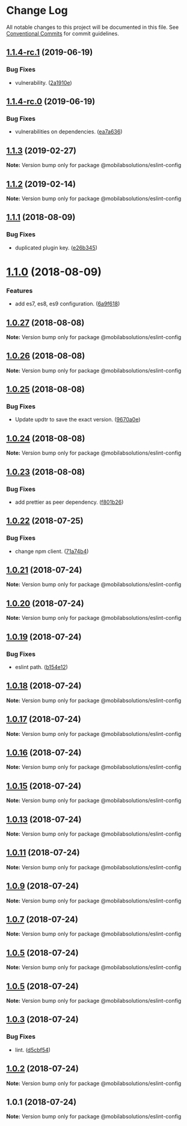 # Change Log

All notable changes to this project will be documented in this file.
See [Conventional Commits](https://conventionalcommits.org) for commit guidelines.

## [1.1.4-rc.1](https://github.com/mobilabsolutions/eslint-config/compare/@mobilabsolutions/eslint-config@1.1.4-rc.0...@mobilabsolutions/eslint-config@1.1.4-rc.1) (2019-06-19)


### Bug Fixes

* vulnerability. ([2a1910e](https://github.com/mobilabsolutions/eslint-config/commit/2a1910e))





## [1.1.4-rc.0](https://github.com/mobilabsolutions/eslint-config/compare/@mobilabsolutions/eslint-config@1.1.3...@mobilabsolutions/eslint-config@1.1.4-rc.0) (2019-06-19)


### Bug Fixes

* vulnerabilities on dependencies. ([ea7a636](https://github.com/mobilabsolutions/eslint-config/commit/ea7a636))





<a name="1.1.3"></a>
## [1.1.3](https://github.com/mobilabsolutions/eslint-config/compare/@mobilabsolutions/eslint-config@1.1.2...@mobilabsolutions/eslint-config@1.1.3) (2019-02-27)




**Note:** Version bump only for package @mobilabsolutions/eslint-config

<a name="1.1.2"></a>
## [1.1.2](https://github.com/mobilabsolutions/eslint-config/compare/@mobilabsolutions/eslint-config@1.1.1...@mobilabsolutions/eslint-config@1.1.2) (2019-02-14)




**Note:** Version bump only for package @mobilabsolutions/eslint-config

<a name="1.1.1"></a>
## [1.1.1](https://github.com/mobilabsolutions/eslint-config/compare/@mobilabsolutions/eslint-config@1.1.0...@mobilabsolutions/eslint-config@1.1.1) (2018-08-09)


### Bug Fixes

* duplicated plugin key. ([e26b345](https://github.com/mobilabsolutions/eslint-config/commit/e26b345))




<a name="1.1.0"></a>
# [1.1.0](https://github.com/mobilabsolutions/eslint-config/compare/@mobilabsolutions/eslint-config@1.0.27...@mobilabsolutions/eslint-config@1.1.0) (2018-08-09)


### Features

* add es7, es8, es9 configuration. ([6a9f618](https://github.com/mobilabsolutions/eslint-config/commit/6a9f618))




<a name="1.0.27"></a>
## [1.0.27](https://github.com/mobilabsolutions/eslint-config/compare/@mobilabsolutions/eslint-config@1.0.26...@mobilabsolutions/eslint-config@1.0.27) (2018-08-08)




**Note:** Version bump only for package @mobilabsolutions/eslint-config

<a name="1.0.26"></a>
## [1.0.26](https://github.com/mobilabsolutions/eslint-config/compare/@mobilabsolutions/eslint-config@1.0.25...@mobilabsolutions/eslint-config@1.0.26) (2018-08-08)




**Note:** Version bump only for package @mobilabsolutions/eslint-config

<a name="1.0.25"></a>
## [1.0.25](https://github.com/mobilabsolutions/eslint-config/compare/@mobilabsolutions/eslint-config@1.0.24...@mobilabsolutions/eslint-config@1.0.25) (2018-08-08)


### Bug Fixes

* Update updtr to save the exact version. ([9670a0e](https://github.com/mobilabsolutions/eslint-config/commit/9670a0e))




<a name="1.0.24"></a>
## [1.0.24](https://github.com/mobilabsolutions/eslint-config/compare/@mobilabsolutions/eslint-config@1.0.23...@mobilabsolutions/eslint-config@1.0.24) (2018-08-08)




**Note:** Version bump only for package @mobilabsolutions/eslint-config

<a name="1.0.23"></a>
## [1.0.23](https://github.com/mobilabsolutions/eslint-config/compare/@mobilabsolutions/eslint-config@1.0.22...@mobilabsolutions/eslint-config@1.0.23) (2018-08-08)


### Bug Fixes

* add prettier as peer dependency. ([f801b26](https://github.com/mobilabsolutions/eslint-config/commit/f801b26))




<a name="1.0.22"></a>
## [1.0.22](https://github.com/mobilabsolutions/eslint-config/compare/@mobilabsolutions/eslint-config@1.0.21...@mobilabsolutions/eslint-config@1.0.22) (2018-07-25)


### Bug Fixes

* change npm client. ([71a74b4](https://github.com/mobilabsolutions/eslint-config/commit/71a74b4))




<a name="1.0.21"></a>
## [1.0.21](https://github.com/mobilabsolutions/eslint-config/compare/@mobilabsolutions/eslint-config@1.0.20...@mobilabsolutions/eslint-config@1.0.21) (2018-07-24)




**Note:** Version bump only for package @mobilabsolutions/eslint-config

<a name="1.0.20"></a>
## [1.0.20](https://github.com/mobilabsolutions/eslint-config/compare/@mobilabsolutions/eslint-config@1.0.19...@mobilabsolutions/eslint-config@1.0.20) (2018-07-24)




**Note:** Version bump only for package @mobilabsolutions/eslint-config

<a name="1.0.19"></a>
## [1.0.19](https://github.com/mobilabsolutions/eslint-config/compare/@mobilabsolutions/eslint-config@1.0.18...@mobilabsolutions/eslint-config@1.0.19) (2018-07-24)


### Bug Fixes

* eslint path. ([b154e12](https://github.com/mobilabsolutions/eslint-config/commit/b154e12))




<a name="1.0.18"></a>
## [1.0.18](https://github.com/mobilabsolutions/eslint-config/compare/@mobilabsolutions/eslint-config@1.0.17...@mobilabsolutions/eslint-config@1.0.18) (2018-07-24)




**Note:** Version bump only for package @mobilabsolutions/eslint-config

<a name="1.0.17"></a>
## [1.0.17](https://github.com/mobilabsolutions/eslint-config/compare/@mobilabsolutions/eslint-config@1.0.16...@mobilabsolutions/eslint-config@1.0.17) (2018-07-24)




**Note:** Version bump only for package @mobilabsolutions/eslint-config

<a name="1.0.16"></a>
## [1.0.16](https://github.com/mobilabsolutions/eslint-config/compare/@mobilabsolutions/eslint-config@1.0.15...@mobilabsolutions/eslint-config@1.0.16) (2018-07-24)




**Note:** Version bump only for package @mobilabsolutions/eslint-config

<a name="1.0.15"></a>
## [1.0.15](https://github.com/mobilabsolutions/eslint-config/compare/@mobilabsolutions/eslint-config@1.0.13...@mobilabsolutions/eslint-config@1.0.15) (2018-07-24)




**Note:** Version bump only for package @mobilabsolutions/eslint-config

<a name="1.0.13"></a>
## [1.0.13](https://github.com/mobilabsolutions/eslint-config/compare/@mobilabsolutions/eslint-config@1.0.11...@mobilabsolutions/eslint-config@1.0.13) (2018-07-24)




**Note:** Version bump only for package @mobilabsolutions/eslint-config

<a name="1.0.11"></a>
## [1.0.11](https://github.com/mobilabsolutions/eslint-config/compare/@mobilabsolutions/eslint-config@1.0.9...@mobilabsolutions/eslint-config@1.0.11) (2018-07-24)




**Note:** Version bump only for package @mobilabsolutions/eslint-config

<a name="1.0.9"></a>
## [1.0.9](https://github.com/mobilabsolutions/eslint-config/compare/@mobilabsolutions/eslint-config@1.0.7...@mobilabsolutions/eslint-config@1.0.9) (2018-07-24)




**Note:** Version bump only for package @mobilabsolutions/eslint-config

<a name="1.0.7"></a>
## [1.0.7](https://github.com/mobilabsolutions/eslint-config/compare/@mobilabsolutions/eslint-config@1.0.5...@mobilabsolutions/eslint-config@1.0.7) (2018-07-24)




**Note:** Version bump only for package @mobilabsolutions/eslint-config

<a name="1.0.5"></a>
## [1.0.5](https://github.com/mobilabsolutions/eslint-config/compare/@mobilabsolutions/eslint-config@1.0.5...@mobilabsolutions/eslint-config@1.0.5) (2018-07-24)




**Note:** Version bump only for package @mobilabsolutions/eslint-config

<a name="1.0.5"></a>
## [1.0.5](https://github.com/mobilabsolutions/eslint-config/compare/@mobilabsolutions/eslint-config@1.0.3...@mobilabsolutions/eslint-config@1.0.5) (2018-07-24)




**Note:** Version bump only for package @mobilabsolutions/eslint-config

<a name="1.0.3"></a>
## [1.0.3](https://github.com/mobilabsolutions/eslint-config/compare/@mobilabsolutions/eslint-config@1.0.2...@mobilabsolutions/eslint-config@1.0.3) (2018-07-24)


### Bug Fixes

* lint. ([d5cbf54](https://github.com/mobilabsolutions/eslint-config/commit/d5cbf54))




<a name="1.0.2"></a>
## [1.0.2](https://github.com/mobilabsolutions/eslint-config/compare/@mobilabsolutions/eslint-config@1.0.1...@mobilabsolutions/eslint-config@1.0.2) (2018-07-24)




**Note:** Version bump only for package @mobilabsolutions/eslint-config

<a name="1.0.1"></a>
## 1.0.1 (2018-07-24)




**Note:** Version bump only for package @mobilabsolutions/eslint-config
